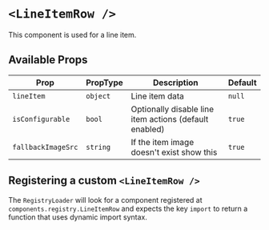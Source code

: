 # `<LineItemRow />`

This component is used for a line item.

## Available Props

| Prop               | PropType | Description                                            | Default |
| ------------------ | -------- | ------------------------------------------------------ | ------- |
| `lineItem`         | `object` | Line item data                                         | `null`  |
| `isConfigurable`   | `bool`   | Optionally disable line item actions (default enabled) | `true`  |
| `fallbackImageSrc` | `string` | If the item image doesn't exist show this              | `true`  |

## Registering a custom `<LineItemRow />`

The `RegistryLoader` will look for a component registered at `components.registry.LineItemRow` and expects the key `import` to return a function that uses dynamic import syntax.
